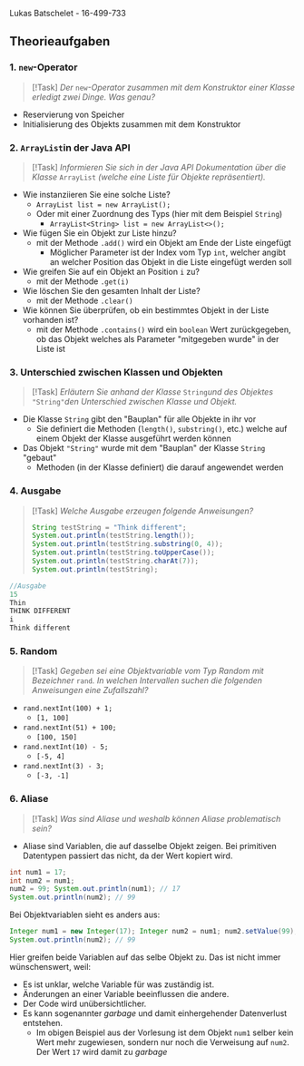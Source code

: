 Lukas Batschelet - 16-499-733
## Theorieaufgaben

### 1. `new`-Operator
> [!Task]
> *Der* `new`*-Operator zusammen mit dem Konstruktor einer Klasse erledigt zwei Dinge. Was genau?*

- Reservierung von Speicher
- Initialisierung des Objekts zusammen mit dem Konstruktor

### 2. `ArrayList`in der Java API
> [!Task]
> *Informieren Sie sich in der Java API Dokumentation über die Klasse* `ArrayList` *(welche eine Liste für Objekte repräsentiert).*

- Wie instanziieren Sie eine solche Liste?
	- `ArrayList list = new ArrayList();`
	- Oder mit einer Zuordnung des Typs (hier mit dem Beispiel `String`)
		- `ArrayList<String> list = new ArrayList<>();`
- Wie fügen Sie ein Objekt zur Liste hinzu?
	- mit der Methode `.add()` wird ein Objekt am Ende der Liste eingefügt
		- Möglicher Parameter ist der Index vom Typ `int`, welcher angibt an welcher Position das Objekt in die Liste eingefügt werden soll
- Wie greifen Sie auf ein Objekt an Position `i` zu?
	- mit der Methode `.get(i)`
- Wie löschen Sie den gesamten Inhalt der Liste?
	- mit der Methode `.clear()`
- Wie können Sie überprüfen, ob ein bestimmtes Objekt in der Liste vorhanden ist?
	- mit der Methode `.contains()` wird ein `boolean` Wert zurückgegeben, ob das Objekt welches als Parameter "mitgegeben wurde" in der Liste ist

<div style="page-break-after: always;"></div>

### 3. Unterschied zwischen Klassen und Objekten
> [!Task]
> *Erläutern Sie anhand der Klasse* `String`*und des Objektes* `"String"`*den Unterschied zwischen Klasse und Objekt.*

- Die Klasse `String` gibt den "Bauplan" für alle Objekte in ihr vor
	- Sie definiert die Methoden (`length()`, `substring()`, etc.) welche auf einem Objekt der Klasse ausgeführt werden können
- Das Objekt `"String"` wurde mit dem "Bauplan" der Klasse `String` "gebaut"
	- Methoden (in der Klasse definiert) die darauf angewendet werden
### 4. Ausgabe
> [!Task]
> *Welche Ausgabe erzeugen folgende Anweisungen?*
> ```java
> String testString = "Think different";
> System.out.println(testString.length());
> System.out.println(testString.substring(0, 4));
> System.out.println(testString.toUpperCase());
> System.out.println(testString.charAt(7));
> System.out.println(testString);
> ```

```java
//Ausgabe
15
Thin
THINK DIFFERENT
i
Think different
```

<div style="page-break-after: always;"></div>

### 5. Random
> [!Task]
> *Gegeben sei eine Objektvariable vom Typ Random mit Bezeichner* `rand`*. In welchen Intervallen suchen die folgenden Anweisungen eine Zufallszahl?*

- `rand.nextInt(100) + 1;`
	- `[1, 100]`
- `rand.nextInt(51) + 100;`
	- `[100, 150]`
- `rand.nextInt(10) - 5;`
	- `[-5, 4]`
- `rand.nextInt(3) - 3;`
	- `[-3, -1]`

<div style="page-break-after: always;"></div>

### 6. Aliase
> [!Task]
> *Was sind Aliase und weshalb können Aliase problematisch sein?*

- Aliase sind Variablen, die auf dasselbe Objekt zeigen. Bei primitiven Datentypen passiert das nicht, da der Wert kopiert wird.

```java
int num1 = 17;
int num2 = num1;
num2 = 99; System.out.println(num1); // 17
System.out.println(num2); // 99
```

Bei Objektvariablen sieht es anders aus:

```java
Integer num1 = new Integer(17); Integer num2 = num1; num2.setValue(99); System.out.println(num1); // 99 
System.out.println(num2); // 99 
```

Hier greifen beide Variablen auf das selbe Objekt zu. Das ist nicht immer wünschenswert, weil:

- Es ist unklar, welche Variable für was zuständig ist.
- Änderungen an einer Variable beeinflussen die andere.
- Der Code wird unübersichtlicher.
- Es kann sogenannter *garbage* und damit einhergehender Datenverlust entstehen.
	- Im obigen Beispiel aus der Vorlesung ist dem Objekt `num1` selber kein Wert mehr zugewiesen, sondern nur noch die Verweisung auf `num2`. Der Wert `17` wird damit zu *garbage*
